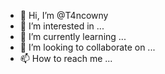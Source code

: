- 👋 Hi, I’m @T4ncowny
- 👀 I’m interested in ...
- 🌱 I’m currently learning ...
- 💞️ I’m looking to collaborate on ...
- 📫 How to reach me ...

<!---
 这个存储库是一个测试 repository because its `README.md`
--->
